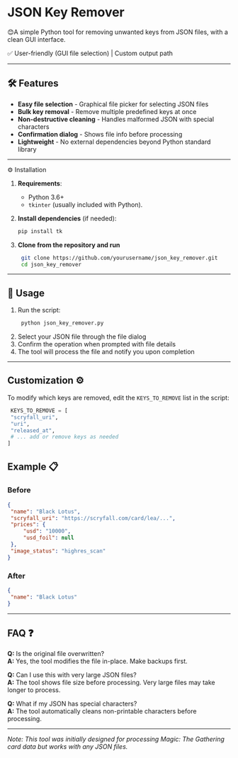 # JSON Key Remover
😊A simple Python tool for removing unwanted keys from JSON files, with a clean GUI interface.

✅ User-friendly (GUI file selection) | Custom output path 

---

## 🛠 Features  

- **Easy file selection** - Graphical file picker for selecting JSON files
- **Bulk key removal** - Remove multiple predefined keys at once
- **Non-destructive cleaning** - Handles malformed JSON with special characters
- **Confirmation dialog** - Shows file info before processing
- **Lightweight** - No external dependencies beyond Python standard library
  
---

⚙️ Installation  
1. **Requirements**:  
   - Python 3.6+  
   - `tkinter` (usually included with Python).
     
2. **Install dependencies** (if needed):  
   ```bash  
   pip install tk
   ```
3. **Clone from the repository and run**
   ```bash  
    git clone https://github.com/yourusername/json_key_remover.git
    cd json_key_remover
   ```
   
---

## 🚀 Usage

1. Run the script:
   ```bash
    python json_key_remover.py
   ```
2. Select your JSON file through the file dialog
3. Confirm the operation when prompted with file details
4. The tool will process the file and notify you upon completion
---
## Customization ⚙️

To modify which keys are removed, edit the `KEYS_TO_REMOVE` list in the script:

   ```python
    KEYS_TO_REMOVE = [
    "scryfall_uri", 
    "uri",
    "released_at",
    # ... add or remove keys as needed
]
   ```
## Example 📋

### Before

   ```JSON
{
    "name": "Black Lotus",
    "scryfall_uri": "https://scryfall.com/card/lea/...",
    "prices": {
        "usd": "10000",
        "usd_foil": null
    },
    "image_status": "highres_scan"
}
   ```
### After

   ```JSON
{
    "name": "Black Lotus"
}
   ```
---

## FAQ ❓

**Q:** Is the original file overwritten?  
**A:** Yes, the tool modifies the file in-place. Make backups first.

**Q:** Can I use this with very large JSON files?  
**A:** The tool shows file size before processing. Very large files may take longer to process.

**Q:** What if my JSON has special characters?  
**A:** The tool automatically cleans non-printable characters before processing.

---
*Note: This tool was initially designed for processing Magic: The Gathering card data but works with any JSON files.*
